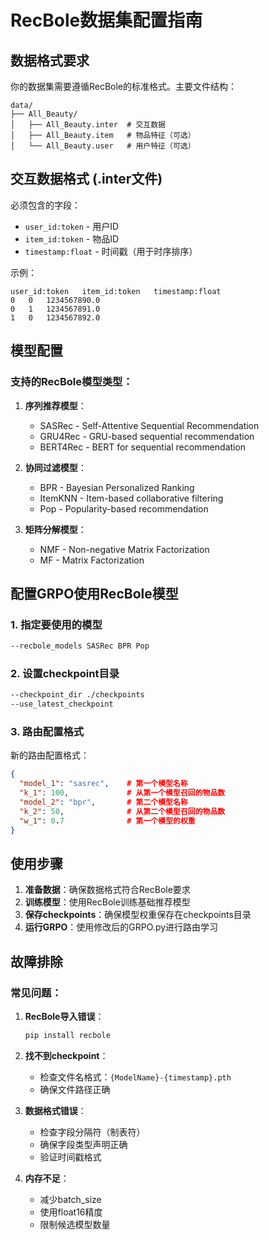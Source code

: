 # RecBole数据集配置指南

## 数据格式要求

你的数据集需要遵循RecBole的标准格式。主要文件结构：

```
data/
├── All_Beauty/
│   ├── All_Beauty.inter  # 交互数据
│   ├── All_Beauty.item   # 物品特征（可选）
│   └── All_Beauty.user   # 用户特征（可选）
```

## 交互数据格式 (.inter文件)

必须包含的字段：
- `user_id:token` - 用户ID
- `item_id:token` - 物品ID  
- `timestamp:float` - 时间戳（用于时序排序）

示例：
```
user_id:token	item_id:token	timestamp:float
0	0	1234567890.0
0	1	1234567891.0
1	0	1234567892.0
```

## 模型配置

### 支持的RecBole模型类型：

1. **序列推荐模型**：
   - SASRec - Self-Attentive Sequential Recommendation
   - GRU4Rec - GRU-based sequential recommendation
   - BERT4Rec - BERT for sequential recommendation

2. **协同过滤模型**：  
   - BPR - Bayesian Personalized Ranking
   - ItemKNN - Item-based collaborative filtering
   - Pop - Popularity-based recommendation

3. **矩阵分解模型**：
   - NMF - Non-negative Matrix Factorization
   - MF - Matrix Factorization

## 配置GRPO使用RecBole模型

### 1. 指定要使用的模型
```bash
--recbole_models SASRec BPR Pop
```

### 2. 设置checkpoint目录
```bash
--checkpoint_dir ./checkpoints
--use_latest_checkpoint
```

### 3. 路由配置格式

新的路由配置格式：
```json
{
  "model_1": "sasrec",    # 第一个模型名称
  "k_1": 100,             # 从第一个模型召回的物品数
  "model_2": "bpr",       # 第二个模型名称  
  "k_2": 50,              # 从第二个模型召回的物品数
  "w_1": 0.7              # 第一个模型的权重
}
```

## 使用步骤

1. **准备数据**：确保数据格式符合RecBole要求
2. **训练模型**：使用RecBole训练基础推荐模型
3. **保存checkpoints**：确保模型权重保存在checkpoints目录
4. **运行GRPO**：使用修改后的GRPO.py进行路由学习

## 故障排除

### 常见问题：

1. **RecBole导入错误**：
   ```bash
   pip install recbole
   ```

2. **找不到checkpoint**：
   - 检查文件名格式：`{ModelName}-{timestamp}.pth`
   - 确保文件路径正确

3. **数据格式错误**：
   - 检查字段分隔符（制表符）
   - 确保字段类型声明正确
   - 验证时间戳格式

4. **内存不足**：
   - 减少batch_size
   - 使用float16精度
   - 限制候选模型数量
